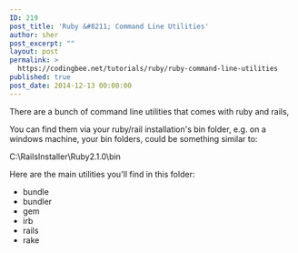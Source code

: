 ```yaml
---
ID: 219
post_title: 'Ruby &#8211; Command Line Utilities'
author: sher
post_excerpt: ""
layout: post
permalink: >
  https://codingbee.net/tutorials/ruby/ruby-command-line-utilities
published: true
post_date: 2014-12-13 00:00:00
---
```

There are a bunch of command line utilities that comes with ruby and rails,

You can find them via your ruby/rail installation's bin folder, e.g. on a windows machine, your bin folders, could be something similar to:

C:\RailsInstaller\Ruby2.1.0\bin


Here are the main utilities you'll find in this folder:


<ul>
	<li>bundle</li>
	<li>bundler</li>
	<li>gem</li>
	<li>irb</li>
	<li>rails</li>
	<li>rake</li>
</ul>